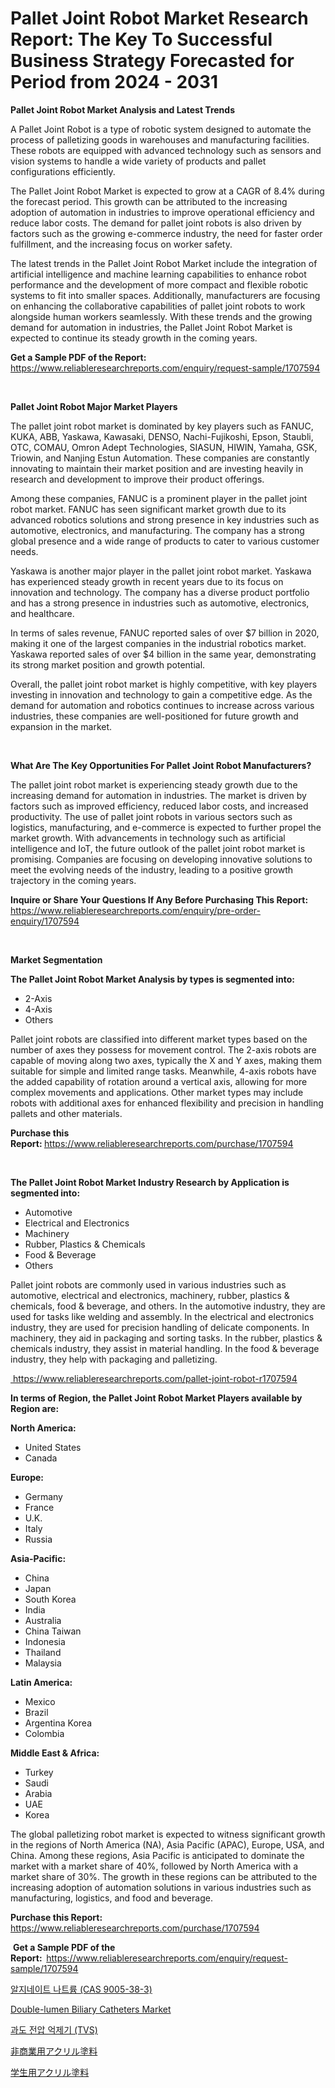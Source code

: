 <p><h1>Pallet Joint Robot Market Research Report: The Key To Successful Business Strategy Forecasted for Period from 2024 - 2031</h1></p><p><strong>Pallet Joint Robot Market Analysis and Latest Trends</strong></p>
<p><p>A Pallet Joint Robot is a type of robotic system designed to automate the process of palletizing goods in warehouses and manufacturing facilities. These robots are equipped with advanced technology such as sensors and vision systems to handle a wide variety of products and pallet configurations efficiently.</p><p>The Pallet Joint Robot Market is expected to grow at a CAGR of 8.4% during the forecast period. This growth can be attributed to the increasing adoption of automation in industries to improve operational efficiency and reduce labor costs. The demand for pallet joint robots is also driven by factors such as the growing e-commerce industry, the need for faster order fulfillment, and the increasing focus on worker safety.</p><p>The latest trends in the Pallet Joint Robot Market include the integration of artificial intelligence and machine learning capabilities to enhance robot performance and the development of more compact and flexible robotic systems to fit into smaller spaces. Additionally, manufacturers are focusing on enhancing the collaborative capabilities of pallet joint robots to work alongside human workers seamlessly. With these trends and the growing demand for automation in industries, the Pallet Joint Robot Market is expected to continue its steady growth in the coming years.</p></p>
<p><strong>Get a Sample PDF of the Report:&nbsp;</strong> <a href="https://www.reliableresearchreports.com/enquiry/request-sample/1707594">https://www.reliableresearchreports.com/enquiry/request-sample/1707594</a></p>
<p>&nbsp;</p>
<p><strong>Pallet Joint Robot Major Market Players</strong></p>
<p><p>The pallet joint robot market is dominated by key players such as FANUC, KUKA, ABB, Yaskawa, Kawasaki, DENSO, Nachi-Fujikoshi, Epson, Staubli, OTC, COMAU, Omron Adept Technologies, SIASUN, HIWIN, Yamaha, GSK, Triowin, and Nanjing Estun Automation. These companies are constantly innovating to maintain their market position and are investing heavily in research and development to improve their product offerings.</p><p>Among these companies, FANUC is a prominent player in the pallet joint robot market. FANUC has seen significant market growth due to its advanced robotics solutions and strong presence in key industries such as automotive, electronics, and manufacturing. The company has a strong global presence and a wide range of products to cater to various customer needs.</p><p>Yaskawa is another major player in the pallet joint robot market. Yaskawa has experienced steady growth in recent years due to its focus on innovation and technology. The company has a diverse product portfolio and has a strong presence in industries such as automotive, electronics, and healthcare.</p><p>In terms of sales revenue, FANUC reported sales of over $7 billion in 2020, making it one of the largest companies in the industrial robotics market. Yaskawa reported sales of over $4 billion in the same year, demonstrating its strong market position and growth potential.</p><p>Overall, the pallet joint robot market is highly competitive, with key players investing in innovation and technology to gain a competitive edge. As the demand for automation and robotics continues to increase across various industries, these companies are well-positioned for future growth and expansion in the market.</p></p>
<p>&nbsp;</p>
<p><strong>What Are The Key Opportunities For Pallet Joint Robot Manufacturers?</strong></p>
<p><p>The pallet joint robot market is experiencing steady growth due to the increasing demand for automation in industries. The market is driven by factors such as improved efficiency, reduced labor costs, and increased productivity. The use of pallet joint robots in various sectors such as logistics, manufacturing, and e-commerce is expected to further propel the market growth. With advancements in technology such as artificial intelligence and IoT, the future outlook of the pallet joint robot market is promising. Companies are focusing on developing innovative solutions to meet the evolving needs of the industry, leading to a positive growth trajectory in the coming years.</p></p>
<p><strong>Inquire or Share Your Questions If Any Before Purchasing This Report:</strong> <a href="https://www.reliableresearchreports.com/enquiry/pre-order-enquiry/1707594">https://www.reliableresearchreports.com/enquiry/pre-order-enquiry/1707594</a></p>
<p>&nbsp;</p>
<p><strong>Market Segmentation</strong></p>
<p><strong>The Pallet Joint Robot Market Analysis by types is segmented into:</strong></p>
<p><ul><li>2-Axis</li><li>4-Axis</li><li>Others</li></ul></p>
<p><p>Pallet joint robots are classified into different market types based on the number of axes they possess for movement control. The 2-axis robots are capable of moving along two axes, typically the X and Y axes, making them suitable for simple and limited range tasks. Meanwhile, 4-axis robots have the added capability of rotation around a vertical axis, allowing for more complex movements and applications. Other market types may include robots with additional axes for enhanced flexibility and precision in handling pallets and other materials.</p></p>
<p><strong>Purchase this Report:&nbsp;</strong><a href="https://www.reliableresearchreports.com/purchase/1707594">https://www.reliableresearchreports.com/purchase/1707594</a></p>
<p>&nbsp;</p>
<p><strong>The Pallet Joint Robot Market Industry Research by Application is segmented into:</strong></p>
<p><ul><li>Automotive</li><li>Electrical and Electronics</li><li>Machinery</li><li>Rubber, Plastics & Chemicals</li><li>Food & Beverage</li><li>Others</li></ul></p>
<p><p>Pallet joint robots are commonly used in various industries such as automotive, electrical and electronics, machinery, rubber, plastics & chemicals, food & beverage, and others. In the automotive industry, they are used for tasks like welding and assembly. In the electrical and electronics industry, they are used for precision handling of delicate components. In machinery, they aid in packaging and sorting tasks. In the rubber, plastics & chemicals industry, they assist in material handling. In the food & beverage industry, they help with packaging and palletizing.</p></p>
<p><a href="https://www.reliableresearchreports.com/pallet-joint-robot-r1707594">&nbsp;https://www.reliableresearchreports.com/pallet-joint-robot-r1707594</a></p>
<p><strong>In terms of Region, the Pallet Joint Robot Market Players available by Region are:</strong></p>
<p>
    <p> <strong> North America: </strong>
        <ul>
            <li>United States</li>
            <li>Canada</li>
        </ul>
        </p> 
    <p> <strong> Europe: </strong>
        <ul>
            <li>Germany</li>
            <li>France</li>
            <li>U.K.</li>
            <li>Italy</li>
            <li>Russia</li>
        </ul>
        </p> 
    <p> <strong> Asia-Pacific: </strong>
        <ul>
            <li>China</li>
            <li>Japan</li>
            <li>South Korea</li>
            <li>India</li>
            <li>Australia</li>
            <li>China Taiwan</li>
            <li>Indonesia</li>
            <li>Thailand</li>
            <li>Malaysia</li>
        </ul>
        </p> 
    <p> <strong> Latin America: </strong>
        <ul>
            <li>Mexico</li>
            <li>Brazil</li>
            <li>Argentina Korea</li>
            <li>Colombia</li>
        </ul>
        </p> 
    <p> <strong> Middle East & Africa: </strong>
        <ul>
            <li>Turkey</li>
            <li>Saudi</li>
            <li>Arabia</li>
            <li>UAE</li>
            <li>Korea</li>
        </ul>
    </p>
    </p>
<p><p>The global palletizing robot market is expected to witness significant growth in the regions of North America (NA), Asia Pacific (APAC), Europe, USA, and China. Among these regions, Asia Pacific is anticipated to dominate the market with a market share of 40%, followed by North America with a market share of 30%. The growth in these regions can be attributed to the increasing adoption of automation solutions in various industries such as manufacturing, logistics, and food and beverage.</p></p>
<p><strong>Purchase this Report: </strong><a href="https://www.reliableresearchreports.com/purchase/1707594">https://www.reliableresearchreports.com/purchase/1707594</a></p>
<p>&nbsp;<strong>Get a Sample PDF of the Report:&nbsp;&nbsp;</strong><a href="https://www.reliableresearchreports.com/enquiry/request-sample/1707594">https://www.reliableresearchreports.com/enquiry/request-sample/1707594</a></p>
<p><strong></strong></p>
<p><p><a href="https://github.com/TitusBoyer1/Market-Research-Report-List-1/blob/main/158793096847.md">알지네이트 나트륨 (CAS 9005-38-3)</a></p><p><a href="https://github.com/Valeridd446677/Market-Research-Report-List-1/blob/main/double-lumen-biliary-catheters-market.md">Double-lumen Biliary Catheters Market</a></p><p><a href="https://github.com/iansanftyord09878/Market-Research-Report-List-2/blob/main/900809796846.md">과도 전압 억제기 (TVS)</a></p><p><a href="https://github.com/SarahFahey88/Market-Research-Report-List-1/blob/main/7746939103383.md">非商業用アクリル塗料</a></p><p><a href="https://github.com/mares423/Market-Research-Report-List-1/blob/main/5637264103384.md">学生用アクリル塗料</a></p></p>